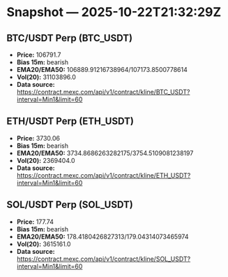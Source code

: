 # Snapshot — 2025-10-22T21:32:29Z

## BTC/USDT Perp (BTC_USDT)
- **Price:** 106791.7
- **Bias 15m:** bearish
- **EMA20/EMA50:** 106889.91216738964/107173.8500778614
- **Vol(20):** 31103896.0
- **Data source:** https://contract.mexc.com/api/v1/contract/kline/BTC_USDT?interval=Min1&limit=60

## ETH/USDT Perp (ETH_USDT)
- **Price:** 3730.06
- **Bias 15m:** bearish
- **EMA20/EMA50:** 3734.8686263282175/3754.5109081238197
- **Vol(20):** 2369404.0
- **Data source:** https://contract.mexc.com/api/v1/contract/kline/ETH_USDT?interval=Min1&limit=60

## SOL/USDT Perp (SOL_USDT)
- **Price:** 177.74
- **Bias 15m:** bearish
- **EMA20/EMA50:** 178.4180426827313/179.04314073465974
- **Vol(20):** 3615161.0
- **Data source:** https://contract.mexc.com/api/v1/contract/kline/SOL_USDT?interval=Min1&limit=60
